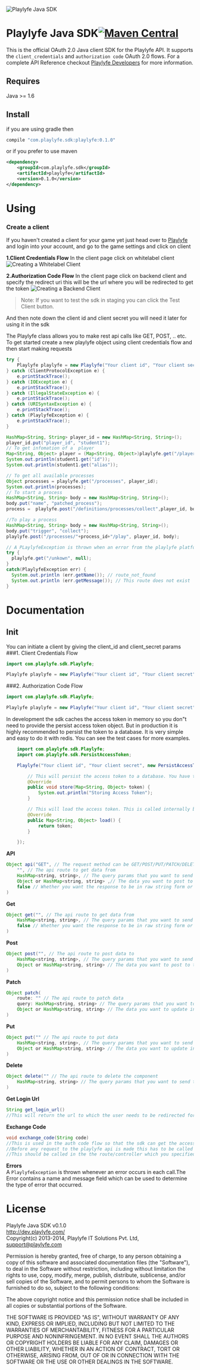 ![Playlyfe Java SDK](./images/pl-java-sdk.png "Playlyfe Java SDK")

Playlyfe Java SDK[![Maven Central](https://maven-badges.herokuapp.com/maven-central/com.playlyfe.sdk/playlyfe/badge.svg?style=flat)](https://maven-badges.herokuapp.com/maven-central/cz.jirutka.rsql/rsql-parser)
=================
This is the official OAuth 2.0 Java client SDK for the Playlyfe API.
It supports the `client_credentials` and `authorization code` OAuth 2.0 flows.
For a complete API Reference checkout [Playlyfe Developers](https://dev.playlyfe.com/docs/api.html) for more information.

Requires
--------
Java >= 1.6

Install
----------
if you are using gradle then
```java
compile "com.playlyfe.sdk:playlyfe:0.1.0"
```
or if you prefer to use maven
```xml
<dependency>
    <groupId>com.playlyfe.sdk</groupId>
    <artifactId>playlyfe</artifactId>
    <version>0.1.0</version>
</dependency>
```
# Using
### Create a client
  If you haven't created a client for your game yet just head over to [Playlyfe](http://playlyfe.com) and login into your account, and go to the game settings and click on client

  **1.Client Credentials Flow**
    In the client page click on whitelabel client
    ![Creating a Whitelabel Client](./images/client.png "Creating a Whitelabel Client")

  **2.Authorization Code Flow**
    In the client page click on backend client and specify the redirect uri this will be the url where you will be redirected to get the token
    ![Creating a Backend Client](./images/auth.png "Creating a Backend Client")

> Note: If you want to test the sdk in staging you can click the Test Client button.

  And then note down the client id and client secret you will need it later for using it in the sdk

The Playlyfe class allows you to make rest api calls like GET, POST, .. etc.  
To get started create a new playlyfe object using client credentials flow and then start making requests
```java
try {
    Playlyfe playlyfe = new Playlyfe("Your client id", "Your client secret", null);
} catch (ClientProtocolException e) {
    e.printStackTrace();
} catch (IOException e) {
    e.printStackTrace();
} catch (IllegalStateException e) {
    e.printStackTrace();
} catch (URISyntaxException e) {
    e.printStackTrace();
} catch (PlaylyfeException e) {
    e.printStackTrace();
}

HashMap<String, String> player_id = new HashMap<String, String>();
player_id.put("player_id", "student1");
// To get infomation of a  player
Map<String, Object> player = (Map<String, Object>)playlyfe.get("/player", player_id);
System.out.println(student1.get("id"));
System.out.println(student1.get("alias"));

// To get all available processes
Object processes = playlyfe.get("/processes", player_id);
System.out.println(processes);
// To start a process
HashMap<String, String> body = new HashMap<String, String>();
body.put("name", "patched_process");
process =  playlyfe.post("/definitions/processes/collect",player_id, body);

//To play a process
HashMap<String, String> body = new HashMap<String, String>();
body.put("trigger", "collect");
playlyfe.post("/processes/"+process_id+"/play", player_id, body);

// A PLaylyfeException is thrown when an error from the playlyfe platform is returned on a request
try {
  playlyfe.get("/unkown", null);
}
catch(PlaylyfeException err) {
  System.out.println (err.getName()); // route_not_found
  System.out.println (err.getMessage()); // This route does not exist
}
```

# Documentation
## Init
You can initiate a client by giving the client_id and client_secret params
###1. Client Credentials Flow
```java
import com.playlyfe.sdk.Playlyfe;

Playlyfe playlyfe = new Playlyfe("Your client id", "Your client secret", null)
```
###2. Authorization Code Flow
```java
import com.playlyfe.sdk.Playlyfe;

Playlyfe playlyfe = new Playlyfe("Your client id", "Your client secret", "Your redirect URI", null)
```
In development the sdk caches the access token in memory so you don"t need to provide the persist access token object. But in production it is highly recommended to persist the token to a database. It is very simple and easy to do it with redis. You can see the test cases for more examples.
```java
    import com.playlyfe.sdk.Playlyfe;
    import com.playlyfe.sdk.PersistAccessToken;

    Playlyfe("Your client id", "Your client secret", new PersistAccessToken(){

        // This will persist the access token to a database. You have to persist the token to a database if you want the access token to remain the same in every request
        @Override
        public void store(Map<String, Object> token) {
            System.out.println("Storing Access Token");
        }

        // This will load the access token. This is called internally by the sdk on every request so that the access token can be persisted between requests
        @Override
        public Map<String, Object> load() {
            return token;
        }

    });
```

**API**
```java
Object api("GET", // The request method can be GET/POST/PUT/PATCH/DELETE
    "", // The api route to get data from
    HashMap<string, string>, // The query params that you want to send to the route
    Object or HashMap<string, string> ,// The data you want to post to the api
    false // Whether you want the response to be in raw string form or json
)
```

**Get**
```java
Object get("", // The api route to get data from
    HashMap<string, string>, // The query params that you want to send to the
    false // Whether you want the response to be in raw string form or json
)
```
**Post**
```java
Object post("", // The api route to post data to
    HashMap<string, string>, // The query params that you want to send to the route
    Object or HashMap<string, string> // The data you want to post to the api this will be automagically converted to json
)
```
**Patch**
```java
Object patch(
    route: "" // The api route to patch data
    query: HashMap<string, string> // The query params that you want to send to the route
    Object or HashMap<string, string> // The data you want to update in the api this will be automagically converted to json
)
```
**Put**
```java
Object put("" // The api route to put data
    HashMap<string, string>, // The query params that you want to send to the route
    Object or HashMap<string, string> // The data you want to update in the api this will be automagically converted to json
)
```
**Delete**
```java
Object delete("" // The api route to delete the component
    HashMap<string, string> // The query params that you want to send to the route
)
```
**Get Login Url**
```java
String get_login_url()
//This will return the url to which the user needs to be redirected for the user to login.
```

**Exchange Code**
```java
void exchange_code(String code)
//This is used in the auth code flow so that the sdk can get the access token.
//Before any request to the playlyfe api is made this has to be called atleast once.
//This should be called in the the route/controller which you specified in your redirect_uri
```

**Errors**  
A ```PlaylyfeException``` is thrown whenever an error occurs in each call.The Error contains a name and message field which can be used to determine the type of error that occurred.

License
=======
Playlyfe Java SDK v0.1.0  
http://dev.playlyfe.com/  
Copyright(c) 2013-2014, Playlyfe IT Solutions Pvt. Ltd, support@playlyfe.com

Permission is hereby granted, free of charge, to any person obtaining a copy
of this software and associated documentation files (the "Software"), to deal
in the Software without restriction, including without limitation the rights
to use, copy, modify, merge, publish, distribute, sublicense, and/or sell
copies of the Software, and to permit persons to whom the Software is
furnished to do so, subject to the following conditions:

The above copyright notice and this permission notice shall be included in
all copies or substantial portions of the Software.

THE SOFTWARE IS PROVIDED "AS IS", WITHOUT WARRANTY OF ANY KIND, EXPRESS OR
IMPLIED, INCLUDING BUT NOT LIMITED TO THE WARRANTIES OF MERCHANTABILITY,
FITNESS FOR A PARTICULAR PURPOSE AND NONINFRINGEMENT. IN NO EVENT SHALL THE
AUTHORS OR COPYRIGHT HOLDERS BE LIABLE FOR ANY CLAIM, DAMAGES OR OTHER
LIABILITY, WHETHER IN AN ACTION OF CONTRACT, TORT OR OTHERWISE, ARISING FROM,
OUT OF OR IN CONNECTION WITH THE SOFTWARE OR THE USE OR OTHER DEALINGS IN
THE SOFTWARE.
